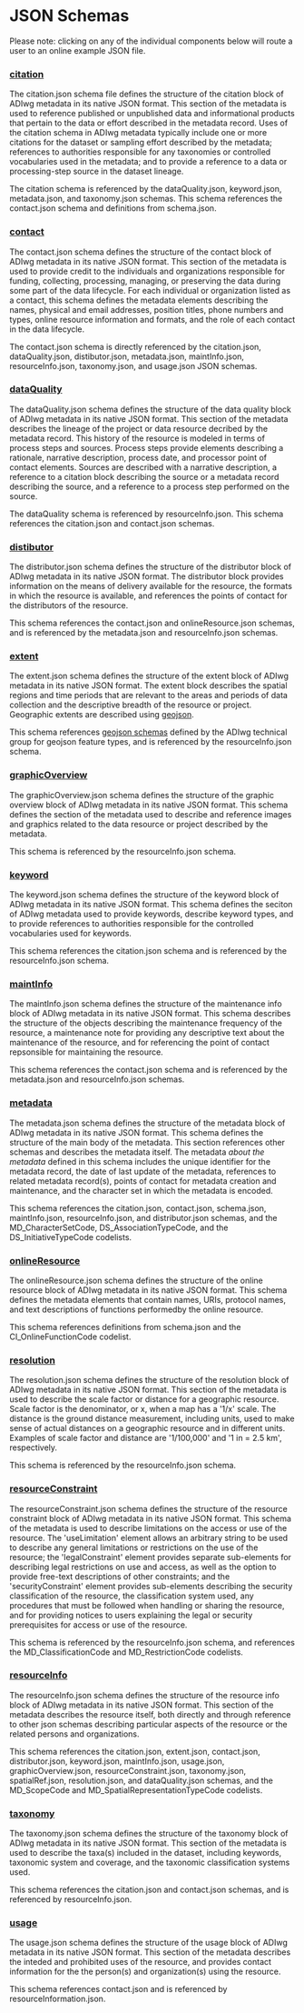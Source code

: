 # JSON Schemas

Please note: clicking on any of the individual components below will route a user to an online example JSON file.

### [citation](https://github.com/adiwg/mdJson-schemas/blob/master/schema/schema/citation.json)

The citation.json schema file defines the structure of the citation block of ADIwg metadata in its native JSON format. This section of the metadata is used to reference published or unpublished data and informational products that pertain to the data or effort described in the metadata record. Uses of the citation schema in ADIwg metadata typically include one or more citations for the dataset or sampling effort described by the metadata; references to authorities responsible for any taxonomies or controlled vocabularies used in the metadata; and to provide a reference to a data or processing-step source in the dataset lineage.

The citation schema is referenced by the dataQuality.json, keyword.json, metadata.json, and taxonomy.json schemas. This schema references the contact.json schema and definitions from schema.json.

### [contact](https://github.com/adiwg/mdJson-schemas/blob/master/schema/schema/contact.json)

The contact.json schema defines the structure of the contact block of ADIwg metadata in its native JSON format. This section of the metadata is used to provide credit to the individuals and organizations responsible for funding,
collecting, processing, managing, or preserving the data during some part of the data lifecycle. For each individual or organization listed as a contact, this schema defines the metadata elements describing the names, physical and email addresses, position titles, phone numbers and types, online resource information and formats, and the role of each contact in the data lifecycle.

The contact.json schema is directly referenced by the citation.json, dataQuality.json, distibutor.json, metadata.json, maintInfo.json, resourceInfo.json, taxonomy.json, and usage.json JSON schemas.

### [dataQuality](https://github.com/adiwg/mdJson-schemas/blob/master/schema/schema/dataQuality.json)

The dataQuality.json schema defines the structure of the data quality block of ADIwg metadata in its native JSON format. This section of the metadata describes the lineage of the project or data resource decribed by the metadata record. This history of the resource is modeled in terms of process steps and sources. Process steps provide elements describing a rationale, narrative description, process date, and processor point of contact elements. Sources are described with a narrative description, a reference to a citation block describing the source or a metadata record describing the source, and a reference to a process step performed on the source.

The dataQuality schema is referenced by resourceInfo.json. This schema references the citation.json and contact.json schemas.

### [distibutor](https://github.com/adiwg/mdJson-schemas/blob/master/schema/schema/distributor.json)

The distributor.json schema defines the structure of the distributor block of ADIwg metadata in its native JSON format. The distributor block provides information on the means of delivery available for the resource, the formats in which the resource is available, and references the points of contact for the distributors of the resource.

This schema references the contact.json and onlineResource.json schemas, and is referenced by the metadata.json and resourceInfo.json schemas.

### [extent](https://github.com/adiwg/mdJson-schemas/blob/master/schema/schema/extent.json)

The extent.json schema defines the structure of the extent block of ADIwg metadata in its native JSON format. The extent block describes the spatial regions and time periods that are relevant to the areas and periods of data collection and the descriptive breadth of the resource or project. Geographic extents are described using [geojson](http://geojson.org/).

This schema references [geojson schemas](https://github.com/adiwg/mdJson-schemas/tree/master/schema/schema/geojson) defined by the ADIwg technical group for geojson feature types, and is referenced by the resourceInfo.json schema.

### [graphicOverview](https://github.com/adiwg/mdJson-schemas/blob/master/schema/schema/graphicOverview.json)

The graphicOverview.json schema defines the structure of the graphic overview block of ADIwg metadata in its native JSON format. This schema defines the section of the metadata used to describe and reference images and graphics related to the data resource or project described by the metadata.

This schema is referenced by the resourceInfo.json schema.

### [keyword](https://github.com/adiwg/mdJson-schemas/blob/master/schema/schema/eyword.json)

The keyword.json schema defines the structure of the keyword block of ADIwg metadata in its native JSON format. This schema defines the seciton of ADIwg metadata used to provide keywords, describe keyword types, and to provide references to authorities responsible for the controlled vocabularies used for keywords.

This schema references the citation.json schema and is referenced by the resourceInfo.json schema.

### [maintInfo](https://github.com/adiwg/mdJson-schemas/blob/master/schema/schema/maintInfo)

The maintInfo.json schema defines the structure of the maintenance info block of ADIwg metadata in its native JSON format. This schema describes the structure of the objects describing the maintenance frequency of the resource, a maintenance note for providing any descriptive text about the maintenance of the resource, and for referencing the point of contact repsonsible for maintaining the resource.

This schema references the contact.json schema and is referenced by the metadata.json and resourceInfo.json schemas.

### [metadata](https://github.com/adiwg/mdJson-schemas/blob/master/schema/schema/metadata.json)

The metadata.json schema defines the structure of the metadata block of ADIwg metadata in its native JSON format. This schema defines the structure of the main body of the metadata. This section references other schemas and describes the metadata itself. The metadata <i>about the metadata</i> defined in this schema includes the unique identifier for the metadata record, the date of last update of the metadata, references to related metadata record(s), points of contact for metadata creation and maintenance, and the character set in which the metadata is encoded.

This schema references the citation.json, contact.json, schema.json, maintInfo.json, resourceInfo.json, and distributor.json schemas, and the MD_CharacterSetCode, DS_AssociationTypeCode, and the DS_InitiativeTypeCode codelists.

### [onlineResource](https://github.com/adiwg/mdJson-schemas/blob/master/schema/schema/onlineResource.json)

The onlineResource.json schema defines the structure of the online resource block of ADIwg metadata in its native JSON format. This schema defines the metadata elements that contain names, URIs, protocol names, and text descriptions of functions performedby the online resource.

This schema references definitions from schema.json and the CI_OnlineFunctionCode codelist.

### [resolution](https://github.com/adiwg/mdJson-schemas/blob/master/schema/schema/resolution.json)

The resolution.json schema defines the structure of the resolution block of ADIwg metadata in its native JSON format. This section of the metadata is used to describe the scale factor or distance for a geographic resource. Scale factor is the denominator, or x, when a map has a '1/x' scale. The distance is the ground distance measurement, including units, used to make sense of actual distances on a geographic resource and in different units. Examples of scale factor and distance are '1/100,000' and '1 in = 2.5 km', respectively.

This schema is referenced by the resourceInfo.json schema.

### [resourceConstraint](https://github.com/adiwg/mdJson-schemas/blob/master/schema/schema/resourceConstraint.json)

The resourceConstraint.json schema defines the structure of the resource constraint block of ADIwg metadata in its native JSON format. This schema of the metadata is used to describe limitations on the access or use of the resource. The 'useLimitation' element allows an arbitrary string to be used to describe any general limitations or restrictions on the use of the resource; the 'legalConstraint' element provides separate sub-elements for describing legal restrictions on use and access, as well as the option to provide free-text descriptions of other constraints; and the 'securityConstraint' element provides sub-elements describing the security classification of the resource, the classification system used, any procedures that must be followed when handling or sharing the resource, and for providing notices to users explaining the legal or security prerequisites for access or use of the resource.

This schema is referenced by the resourceInfo.json schema, and references the MD_ClassificationCode and MD_RestrictionCode codelists.

### [resourceInfo](https://github.com/adiwg/mdJson-schemas/blob/master/schema/schema/resourceInfo.json)

The resourceInfo.json schema defines the structure of the resource info block of ADIwg metadata in its native JSON format. This section of the metadata describes the resource itself, both directly and through reference to other json schemas describing particular aspects of the resource or the related persons and organizations.

This schema references the citation.json, extent.json, contact.json, distributor.json, keyword.json, maintInfo.json, usage.json, graphicOverview.json, resourceConstraint.json, taxonomy.json, spatialRef.json, resolution.json, and dataQuality.json schemas, and the MD_ScopeCode and MD_SpatialRepresentationTypeCode codelists.

### [taxonomy](https://github.com/adiwg/mdJson-schemas/blob/master/schema/schema/taxonomy.json)

The taxonomy.json schema defines the structure of the taxonomy block of ADIwg metadata in its native JSON format. This section of the metadata is used to describe the taxa(s) included in the dataset, including keywords, taxonomic system and coverage, and the taxonomic classification systems used.

This schema references the citation.json and contact.json schemas, and is referenced by resourceInfo.json.

### [usage](https://github.com/adiwg/mdJson-schemas/blob/master/schema/schema/usage)

The usage.json schema defines the structure of the usage block of ADIwg metadata in its native JSON format. This section of the metadata describes the inteded and prohibited uses of the resource, and provides contact information for the the person(s) and organization(s) using the resource.

This schema references contact.json and is referenced by resourceInformation.json.
